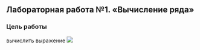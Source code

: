 ## Лабораторная работа №1. «Вычисление ряда»

### Цель работы
вычислить выражение
![](expression.gif)
